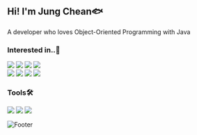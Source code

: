 ## Hi! I'm Jung Chean🐟 
A developer who loves Object-Oriented Programming with Java

### Interested in..🐠 
<img src="https://img.shields.io/badge/Java-007396?style=flat-square&logo=Java&logoColor=white"/> <img src="https://img.shields.io/badge/Spring-6DB33F?style=flat-square&logo=Spring&logoColor=white"/> <img src="https://img.shields.io/badge/SpringBoot-6DB33F?style=flat-square&logo=SpringBoot&logoColor=white"/> <img src="https://img.shields.io/badge/MySQL-4479A1?style=flat-square&logo=MySQL&logoColor=white"/>  
<img src="https://img.shields.io/badge/HTML5-E34F26?style=flat-square&logo=HTML5&logoColor=white"/>  <img src="https://img.shields.io/badge/CSS3-1572B6?style=flat-square&logo=CSS3&logoColor=white"/> <img src="https://img.shields.io/badge/JavaScript-F7DF1E?style=flat-square&logo=JavaScript&logoColor=white"/> <img src="https://img.shields.io/badge/AngularJS-E23237?style=flat-square&logo=AngularJS&logoColor=white"/> 



### Tools🛠 
<img src="https://img.shields.io/badge/IntelliJ-000000?style=flat-square&logo=IntelliJ IDEA&logoColor=white"/> <img src="https://img.shields.io/badge/VisualStudioCode-007ACC?style=flat-square&logo=Visual Studio Code&logoColor=white"/> <img src="https://img.shields.io/badge/Atom-66595C?style=flat-square&logo=Atom&logoColor=white"/>
 
![Footer](https://capsule-render.vercel.app/api?height=130&type=waving&color=0:72FFFF,100:0096FF&section=footer)
<!--
**jungchaen/jungchaen** is a ✨ _special_ ✨ repository because its `README.md` (this file) appears on your GitHub profile.


